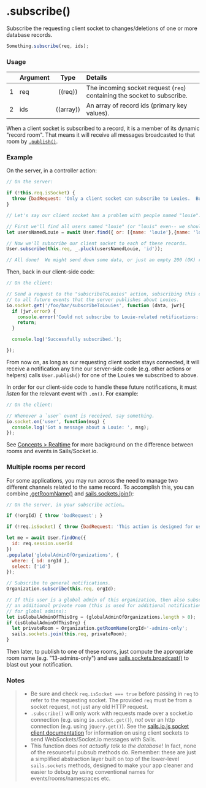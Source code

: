 # .subscribe()

Subscribe the requesting client socket to changes/deletions of one or more database records.

```js
Something.subscribe(req, ids);
```


### Usage

|   | Argument   | Type         | Details |
|---|:-----------|:------------:|:--------|
| 1 | req        | ((req))      | The incoming socket request (`req`) containing the socket to subscribe.
| 2 | ids        | ((array))    | An array of record ids (primary key values).


When a client socket is subscribed to a record, it is a member of its dynamic "record room".  That means it will receive all messages broadcasted to that room by [`.publish()`](https://sailsjs.com/documentation/reference/web-sockets/resourceful-pub-sub/publish).

### Example


On the server, in a controller action:

```javascript
// On the server:

if (!this.req.isSocket) {
  throw {badRequest: 'Only a client socket can subscribe to Louies.  But you look like an HTTP request to me.'};
}

// Let's say our client socket has a problem with people named "louie".

// First we'll find all users named "louie" (or "louis" even-- we should be thorough)
let usersNamedLouie = await User.find({ or: [{name: 'louie'},{name: 'louis'}] });

// Now we'll subscribe our client socket to each of these records.
User.subscribe(this.req, _.pluck(usersNamedLouie, 'id'));

// All done!  We might send down some data, or just an empty 200 (OK) response.
```




Then, back in our client-side code:

```javascript
// On the client:

// Send a request to the "subscribeToLouies" action, subscribing this client socket
// to all future events that the server publishes about Louies.
io.socket.get('/foo/bar/subscribeToLouies', function (data, jwr){
  if (jwr.error) {
    console.error('Could not subscribe to Louie-related notifications: '+jwr.error);
    return;
  }

  console.log('Successfully subscribed.');

});
```


From now on, as long as our requesting client socket stays connected, it will receive a notification any time our server-side code (e.g. other actions or helpers) calls `User.publish()` for one of the Louies we subscribed to above.

In order for our client-side code to handle these future notifications, it must _listen_ for the relevant event with `.on()`.  For example:

```js
// On the client:

// Whenever a `user` event is received, say something.
io.socket.on('user', function(msg) {
  console.log('Got a message about a Louie: ', msg);
});
```

See [Concepts > Realtime](https://sailsjs.com/documentation/concepts/realtime) for more background on the difference between rooms and events in Sails/Socket.io.



### Multiple rooms per record

For some applications, you may run across the need to manage two different channels related to the same record.  To accomplish this, you can combine [.getRoomName()](https://sailsjs.com/documentation/reference/web-sockets/resourceful-pub-sub/get-room-name) and [sails.sockets.join()](https://sailsjs.com/documentation/reference/web-sockets/sails-sockets/join):

```js
// On the server, in your subscribe action…

if (!orgId) { throw 'badRequest'; }

if (!req.isSocket) { throw {badRequest: 'This action is designed for use with WebSockets.'}; }

let me = await User.findOne({
  id: req.session.userId
})
.populate('globalAdminOfOrganizations', {
  where: { id: orgId },
  select: ['id']
});

// Subscribe to general notifications.
Organization.subscribe(this.req, orgId);

// If this user is a global admin of this organization, then also subscribe them to
// an additional private room (this is used for additional notifications intended only
// for global admins):
let isGlobalAdminOfThisOrg = (globalAdminOfOrganizations.length > 0);
if (isGlobalAdminOfThisOrg) {
  let privateRoom = Organization.getRoomName(orgId+'-admins-only';
  sails.sockets.join(this.req, privateRoom);
}

```

Then later, to publish to one of these rooms, just compute the appropriate room name (e.g. "13-admins-only") and use [sails.sockets.broadcast()](https://sailsjs.com/documentation/reference/web-sockets/sails-sockets/broadcast) to blast out your notification.



### Notes

> + Be sure and check `req.isSocket === true` before passing in `req` to refer to the requesting socket.  The provided `req` must be from a socket request, not just any old HTTP request.
> + `.subscribe()` will only work with requests made over a socket.io connection (e.g. using `io.socket.get()`), *not* over an http connection (e.g. using `jQuery.get()`).  See the [sails.io.js socket client documentation](https://sailsjs.com/documentation/reference/web-sockets/socket-client) for information on using client sockets to send WebSockets/Socket.io messages with Sails.
> + This function does _not actually talk to the database_!  In fact, none of the resourceful pubsub methods do.  Remember: these are just a simplified abstraction layer built on top of the lower-level `sails.sockets` methods, designed to make your app cleaner and easier to debug by using conventional names for events/rooms/namespaces etc.




<docmeta name="displayName" value=".subscribe()">
<docmeta name="pageType" value="method">

